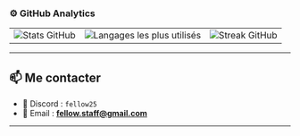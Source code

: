 ### ⚙️ GitHub Analytics

<table>
  <tr>
    <td>
      <img
        src="https://github-readme-stats.vercel.app/api?username=fellow25&theme=dark&hide_border=false&include_all_commits=true&count_private=true"
        alt="Stats GitHub"
      />
    </td>
    <td>
      <img
        src="https://github-readme-stats.vercel.app/api/top-langs/?username=fellow25&theme=dark&hide_border=false&layout=compact&count_private=true"
        alt="Langages les plus utilisés"
      />
    </td>
    <td>
      <img
        src="https://github-readme-streak-stats.herokuapp.com/?user=fellow25&theme=dark&hide_border=false"
        alt="Streak GitHub"
      />
    </td>
  </tr>
</table>

---

## 📫 Me contacter
- 💬 Discord : `fellow25`
- 📧 Email : **fellow.staff@gmail.com**

---
